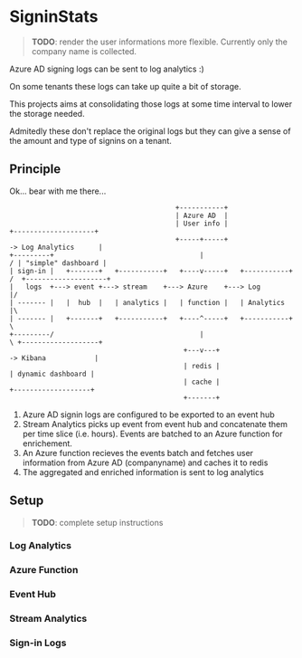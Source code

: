 # SigninStats

> **TODO**: render the user informations more flexible. Currently only the company name is collected.

Azure AD signing logs can be sent to log analytics :)

On some tenants these logs can take up quite a bit of storage. 

This projects aims at consolidating those logs at some time interval to lower the storage needed.

Admitedly these don't replace the original logs but they can give a sense of the amount and type of signins on a tenant.

## Principle

Ok... bear with me there...


```ascii
                                         +-----------+
                                         | Azure AD  |
                                         | User info |                    +--------------------+
                                         +-----+-----+                   -> Log Analytics      |
+---------+                                    |                        / | "simple" dashboard |
| sign-in |   +-------+   +-----------+   +----v-----+   +-----------+ /  +--------------------+
|   logs  +---> event +---> stream    +---> Azure    +---> Log       |/
| ------- |   |  hub  |   | analytics |   | function |   | Analytics |\
| ------- |   +-------+   +-----------+   +----^-----+   +-----------+ \ 
+---------/                                    |                        \ +-------------------+
                                           +---v---+                     -> Kibana            |
                                           | redis |                      | dynamic dashboard |
                                           | cache |                      +-------------------+
                                           +-------+
```

1. Azure AD signin logs are configured to be exported to an event hub
2. Stream Analytics picks up event from event hub and concatenate them per time slice (i.e. hours). Events are batched to an Azure function for enrichement.
3. An Azure function recieves the events batch and fetches user information from Azure AD (companyname) and caches it to redis
4. The aggregated and enriched information is sent to log analytics

## Setup

> **TODO**: complete setup instructions

### Log Analytics

### Azure Function

### Event Hub

### Stream Analytics

### Sign-in Logs